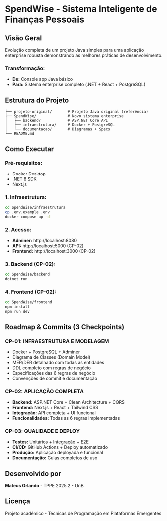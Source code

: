 # SpendWise - Sistema Inteligente de Finanças Pessoais

## **Visão Geral**

Evolução completa de um projeto Java simples para uma aplicação enterprise robusta demonstrando as melhores práticas de desenvolvimento.

### **Transformação:**
- **De:** Console app Java básico
- **Para:** Sistema enterprise completo (.NET + React + PostgreSQL)

## **Estrutura do Projeto**

```
├── projeto-original/       # Projeto Java original (referência)
├── SpendWise/              # Novo sistema enterprise
│   ├── backend/            # ASP.NET Core API
│   ├── infraestrutura/     # Docker + PostgreSQL
│   └── documentacao/       # Diagramas + Specs
└── README.md
```

## **Como Executar**

### **Pré-requisitos:**
- Docker Desktop
- .NET 8 SDK
- Next.js


### **1. Infraestrutura:**
```bash
cd SpendWise/infraestrutura
cp .env.example .env
docker compose up -d
```

### **2. Acesso:**
- **Adminer:** http://localhost:8080
- **API:** http://localhost:5000 (CP-02)
- **Frontend:** http://localhost:3000 (CP-02)

### **3. Backend (CP-02):**
```bash
cd SpendWise/backend
dotnet run
```

### **4. Frontend (CP-02):**
```bash
cd SpendWise/frontend
npm install
npm run dev
```

## **Roadmap & Commits (3 Checkpoints)**

### **CP-01: INFRAESTRUTURA E MODELAGEM**
- Docker + PostgreSQL + Adminer
- Diagrama de Classes (Domain Model)
- MER/DER detalhado com todas as entidades
- DDL completo com regras de negócio
- Especificações das 6 regras de negócio
- Convenções de commit e documentação

### **CP-02: APLICAÇÃO COMPLETA**
- **Backend:** ASP.NET Core + Clean Architecture + CQRS
- **Frontend:** Next.js + React + Tailwind CSS
- **Integração:** API completa + UI funcional
- **Funcionalidades:** Todas as 6 regras implementadas

### **CP-03: QUALIDADE E DEPLOY**
- **Testes:** Unitários + Integração + E2E
- **CI/CD:** GitHub Actions + Deploy automatizado
- **Produção:** Aplicação deployada e funcional
- **Documentação:** Guias completos de uso

## **Desenvolvido por**

**Mateus Orlando** - TPPE 2025.2 - UnB

## **Licença**

Projeto acadêmico - Técnicas de Programação em Plataformas Emergentes

